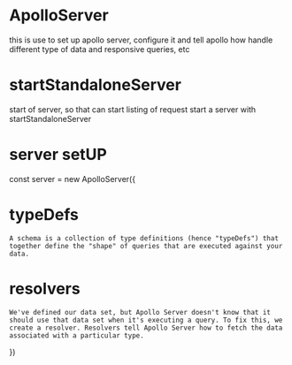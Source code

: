 # ApolloServer
this is use to set up apollo server, configure it and tell apollo how handle different type of data and responsive queries, etc

# startStandaloneServer
start of server, so that can start listing of request
start a server with startStandaloneServer


# server setUP
const server = new ApolloServer({
# typeDefs
    A schema is a collection of type definitions (hence "typeDefs") that together define the "shape" of queries that are executed against your data.
    
# resolvers
    We've defined our data set, but Apollo Server doesn't know that it should use that data set when it's executing a query. To fix this, we create a resolver. Resolvers tell Apollo Server how to fetch the data associated with a particular type.
})

